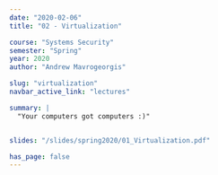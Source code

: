 ```yaml
---
date: "2020-02-06"
title: "02 - Virtualization"

course: "Systems Security"
semester: "Spring"
year: 2020
author: "Andrew Mavrogeorgis"

slug: "virtualization"
navbar_active_link: "lectures"

summary: |
  "Your computers got computers :)"


slides: "/slides/spring2020/01_Virtualization.pdf"

has_page: false
---
```

